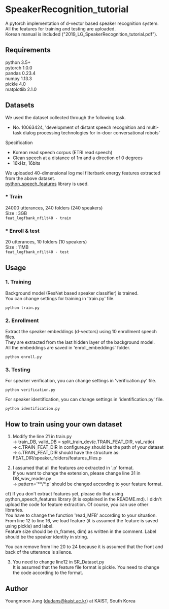 # SpeakerRecognition_tutorial

A pytorch implementation of d-vector based speaker recognition system.  
All the features for training and testing are uploaded.  
Korean manual is included ("2019_LG_SpeakerRecognition_tutorial.pdf").

## Requirements
python 3.5+  
pytorch 1.0.0  
pandas 0.23.4  
numpy 1.13.3  
pickle 4.0  
matplotlib 2.1.0  

## Datasets
We used the dataset collected through the following task.
- No. 10063424, 'development of distant speech recognition and multi-task dialog processing technologies for in-door conversational robots'

Specification
- Korean read speech corpus (ETRI read speech)
- Clean speech at a distance of 1m and a direction of 0 degrees
- 16kHz, 16bits  

We uploaded 40-dimensional log mel filterbank energy features extracted from the above dataset.  
[python_speech_features](https://github.com/jameslyons/python_speech_features) library is used.

### * Train
24000 utterances, 240 folders (240 speakers)  
Size : 3GB  
```feat_logfbank_nfilt40 - train```

### * Enroll & test
20 utterances, 10 folders (10 speakers)  
Size : 11MB  
```feat_logfbank_nfilt40 - test```

## Usage
### 1. Training  
Background model (ResNet based speaker classifier) is trained.  
You can change settings for training in 'train.py' file.

```python train.py```  

### 2. Enrollment  
Extract the speaker embeddings (d-vectors) using 10 enrollment speech files.  
They are extracted from the last hidden layer of the background model.  
All the embeddings are saved in 'enroll_embeddings' folder.  

```python enroll.py```  

### 3. Testing
For speaker verification,  you can change settings in 'verification.py' file.  

```python verification.py```  

For speaker identification,  you can change settings in 'identification.py' file.  

```python identification.py```

## How to train using your own dataset
1. Modify the line 21 in train.py  
-> train_DB, valid_DB = split_train_dev(c.TRAIN_FEAT_DIR, val_ratio)  
-> c.TRAIN_FEAT_DIR in configure.py should be the path of your dataset  
-> c.TRAIN_FEAT_DIR should have the structure as: FEAT_DIR/speaker_folders/features_files.p  

2. I assumed that all the features are extracted in '.p' format.  
If you want to change the extension, please change line 31 in DB_wav_reader.py  
-> pattern='**/*.p' should be changed according to your feature format.  

cf) If you don't extract features yet, please do that using python_speech_features library (it is explained in the README.md). I didn't upload the code for feature extraction. Of course, you can use other libraries.  
You have to change the function 'read_MFB' according to your situation.  
From line 12 to line 16, we load feature (it is assumed the feature is saved using pickle) and label.  
Feature size should be (n_frames, dim) as written in the comment. Label should be the speaker identity in string.  

You can remove from line 20 to 24 because it is assumed that the front and back of the utterance is silence.  

3. You need to change line12 in SR_Dataset.py  
It is assumed that the feature file format is pickle. You need to change the code according to the format.  

## Author
Youngmoon Jung (dudans@kaist.ac.kr) at KAIST, South Korea
